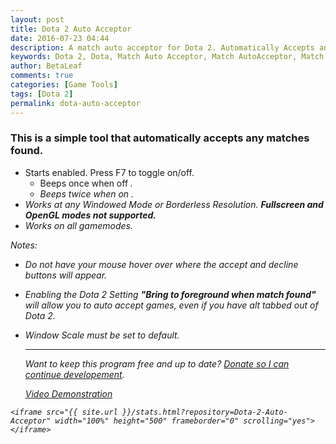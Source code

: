 ```yaml
---
layout: post
title: Dota 2 Auto Acceptor
date: 2016-07-23 04:44
description: A match auto acceptor for Dota 2. Automatically Accepts any matches found.
keywords: Dota 2, Dota, Match Auto Acceptor, Match AutoAcceptor, Match, Auto, Acceptor, Dota 2 Match Auto Acceptor, Dota 2 Match AutoAcceptor, Dota Match Auto Acceptor, Dota Match AutoAcceptor, Automatic
author: BetaLeaf
comments: true
categories: [Game Tools]
tags: [Dota 2]
permalink: dota-auto-acceptor
---
```


### This is a simple tool that automatically accepts any matches found.  

  - Starts enabled. Press F7 to toggle on/off.  
    - Beeps once when off <i class="fa fa-toggle-off"/>.  
    - Beeps twice when on <i class="fa fa-toggle-on"/>.  
  - Works at any Windowed Mode or Borderless Resolution. **Fullscreen and OpenGL modes not supported.**  
  - Works on all gamemodes.  

Notes:  

  - Do not have your mouse hover over where the accept and decline buttons will appear.  
  - Enabling the Dota 2 Setting **"Bring to foreground when match found"** will allow you to auto accept games, even if you have alt tabbed out of Dota 2.  
  - Window Scale must be set to default.  
  
	---  
	
	Want to keep this program free and up to date? [Donate so I can continue developement](https://shop.betaleaf.net/item/donate).  
	
	<a href="https://www.youtube.com/watch?v=KQzyCS31Zg0">Video Demonstration</a>
<script>
var repository = "Dota-2-Auto-Acceptor"
</script>
	<iframe src="{{ site.url }}/stats.html?repository=Dota-2-Auto-Acceptor" width="100%" height="500" frameborder="0" scrolling="yes"></iframe>  
